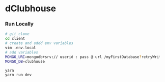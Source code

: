 # dClubhouse

### Run Locally

```bash
# git clone
cd client
# create and addd env variables
vim .env.local
# add variables
MONGO_URI=mongodb+srv:// userid : pass @ url /myFirstDatabase?retryWrites=true&w=majority
MONGO_DB=clubhouse
```

```bash
yarn
yarn run dev
```
